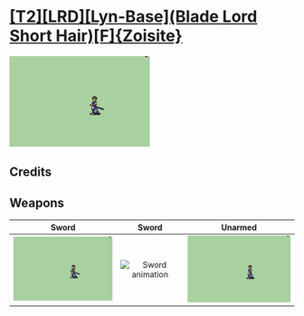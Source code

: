 # [\[T2\]\[LRD\]\[Lyn-Base\]\(Blade Lord Short Hair\)\[F\]{Zoisite}](../%5BT2%5D%5BLRD%5D%5BLyn-Base%5D(Blade%20Lord%20Short%20Hair)%5BF%5D%7BZoisite%7D)

<img src="./1.%20Sword/Sword_000.png" alt="[T2][LRD][Lyn-Base](Blade Lord Short Hair)[F]{Zoisite} standing" />

## Credits



## Weapons


|Sword |Sword |Unarmed |
|  :---: | :---: | :---: |
| <img alt="Sword animation" src="./1.%20Sword/Sword.gif" /> | <img alt="Sword animation" src="./1.%20Sword%20(Sol%20Katti)/Sword.gif" /> | <img alt="Unarmed animation" src="./8.%20Unarmed/Unarmed.gif" /> |

